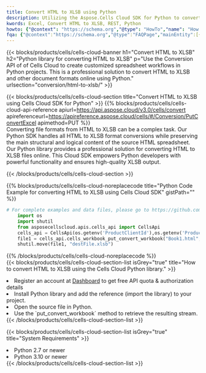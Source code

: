 ```yaml
---
title: Convert HTML to XLSB using Python 
description: Utilizing the Aspose.Cells Cloud SDK for Python to convert a HTML format file to a XLSB format file. 
kwords: Excel, Convert HTML to XLSB, REST, Python
howto: {"@context": "https://schema.org","@type": "HowTo","name": "How to convert HTML to XLSB using the Cells Cloud Python library.","description": "How to convert HTML to XLSB using the Cells Cloud Python library.","image": {"@type": "ImageObject"},"url": "/python/conversion/html-to-xlsb/","step": [{ "@type": "HowToStep","name": "How to convert HTML to XLSB using the Cells Cloud Python library. step 1", "image": {"@type": "ImageObject",},"url": "/python/conversion/html-to-xlsb/","text": "Register an account at <a href='https://dashboard.aspose.cloud/'>Dashboard</a> to get free API quota & authorization details",},{ "@type": "HowToStep","name": "How to convert HTML to XLSB using the Cells Cloud Python library. step 1", "image": {"@type": "ImageObject",},"url": "/python/conversion/html-to-xlsb/","text": "Install Python library and add the reference (import the library) to your project.",},{ "@type": "HowToStep","name": "How to convert HTML to XLSB using the Cells Cloud Python library. step 1", "image": {"@type": "ImageObject",},"url": "/python/conversion/html-to-xlsb/","text": "Open the source file in Python.",},{ "@type": "HowToStep","name": "How to convert HTML to XLSB using the Cells Cloud Python library. step 1", "image": {"@type": "ImageObject",},"url": "/python/conversion/html-to-xlsb/","text": "Use the `put_convert_workbook` method to retrieve the resulting stream.",}, ],"supply": {"@type": "HowToSupply","name": "document"},"tool": [{"@type": "HowToTool","name": "PyCharm, Visual Studio Code, Sublime, Eclipse"},{"@type": "HowToTool","name": "Aspose Cells"}],"totalTime": "PT6M"}
fqa: {"@context":"https://schema.org","@type":"FAQPage","mainEntity":[{"@type":"Question","name":"Why convert file formats in C# using REST API?","acceptedAnswer":{"@type":"Answer","text":"Documents are encoded in many ways, and some files may be incompatible with the software you use. To open and read such files, just convert them to appropriate file formats.<br/><ol><li>Install .NET SDK and add the reference (import the library) to your project.</li><li>Open the source file in C# using REST API.</li><li>Call the PutConvertWorkbookRequest() method, passing an output filename with required extension.</li><li>Get the result of conversion as a separate file.</li></ol>"}},{"@type":"Question","name":"What file formats can I convert with your C# library?","acceptedAnswer":{"@type":"Answer","text":"We support a variety of file formats for conversion using .NET library, including XLSX, Excel, xls , PDF, CSV, HTML, Markdown, XML, PNG, JPG, TIFF, Json, TXT and many more."}},{"@type":"Question","name":"What is the maximum allowed file size for conversion using this .NET library?","acceptedAnswer":{"@type":"Answer","text":"There are no file size limits for format conversions using .NET library."}}]}
---
```



{{< blocks/products/cells/cells-cloud-banner h1="Convert HTML to XLSB" h2="Python library for converting HTML to XLSB" p="Use the Conversion API of of Cells Cloud to create customized spreadsheet workflows in Python projects. This is a professional solution to convert HTML to XLSB and other document formats online using Python." urlsection="conversion/html-to-xlsb/" >}}

{{< blocks/products/cells/cells-cloud-section  title="Convert HTML to XLSB using Cells Cloud SDK for Python" >}}
{{% blocks/products/cells/cells-cloud-api-reference  apiurl=https://api.aspose.cloud/v3.0/cells/convert  apireferenceurl=https://apireference.aspose.cloud/cells/#/Conversion/PutConvertExcel  apimethod=PUT %}}
<br/>
Converting file formats from HTML to XLSB can be a complex task. Our Python SDK handles all HTML to XLSB format conversions while preserving the main structural and logical content of the source HTML spreadsheet. Our Python library provides a professional solution for converting HTML to XLSB files online. This Cloud SDK empowers Python developers with powerful functionality and ensures high-quality XLSB output.

{{< /blocks/products/cells/cells-cloud-section >}}

{{% blocks/products/cells/cells-cloud-noreplacecode title="Python Code Example for converting HTML to XLSB using Cells Cloud SDK" gistPath="" %}}
 
```python
# For complete examples and data files, please go to https://github.com/aspose-cells-cloud/aspose-cells-cloud-python/
    import os
    import shutil
    from asposecellscloud.apis.cells_api import CellsApi
    cells_api = CellsApi(os.getenv('ProductClientId'),os.getenv('ProductClientSecret'))
    file1 = cells_api.cells_workbook_put_convert_workbook("Book1.html",format="xlsb")
    shutil.move(file1, "destFile.xlsb")     
```
 
{{% /blocks/products/cells/cells-cloud-noreplacecode  %}}
<br/>
{{< blocks/products/cells/cells-cloud-section-list isGrey="true"  title="How to convert HTML to XLSB using the Cells Cloud Python library." >}}
<li>Register an account at <a href="https://dashboard.aspose.cloud/">Dashboard</a> to get free API quota & authorization details</li>
<li>Install Python library and add the reference (import the library) to your project.</li>
<li>Open the source file in Python.</li>
<li>Use the `put_convert_workbook` method to retrieve the resulting stream.</li>
{{< /blocks/products/cells/cells-cloud-section-list >}}

{{< blocks/products/cells/cells-cloud-section-list isGrey="true"  title="System Requirements" >}}
<li>Python 2.7 or newer</li>
<li>Python 3.10 or newer</li>
{{< /blocks/products/cells/cells-cloud-section-list >}}
